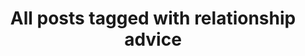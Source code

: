 ---
layout: tag
title: "All posts tagged with relationship advice"
permalink: /weblog/tags/relationship-advice/
taxonomy: relationship advice
---